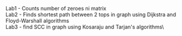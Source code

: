 Lab1 - Counts number of zeroes ni matrix\
Lab2 - Finds shortest path between 2 tops in graph using Dijkstra and Floyd-Warshall algorithms\
Lab3 - find SCC in graph using Kosaraju and Tarjan's algorithms\
